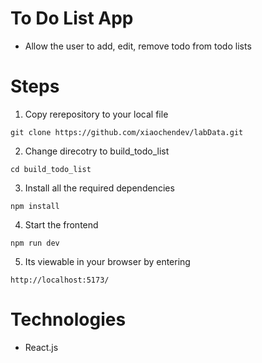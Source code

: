 #  To Do List App
- Allow the user to add, edit, remove todo from todo lists

# Steps
1. Copy rerepository to your local file
```
git clone https://github.com/xiaochendev/labData.git
```

2. Change direcotry to build_todo_list
```
cd build_todo_list
```

3. Install all the required dependencies
```
npm install
```

4. Start the frontend
```
npm run dev
```

5. Its viewable in your browser by entering

```
http://localhost:5173/
```


# Technologies
- React.js